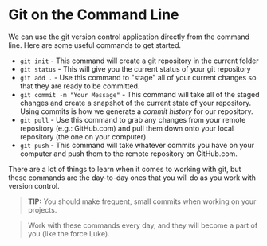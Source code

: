 # Git on the Command Line

We can use the git version control application directly from the command line. Here are some useful commands to get started.

- `git init` - This command will create a git repository in the current folder
- `git status` - This will give you the current status of your git repository
- `git add .` - Use this command to "stage" all of your current changes so that they are ready to be committed.
- `git commit -m "Your Message"` - This command will take all of the staged changes and create a snapshot of the current state of your repository. Using commits is how we generate a *commit history* for our repository.
- `git pull` - Use this command to grab any changes from your remote repository (e.g.: GitHub.com) and pull them down onto your local repository (the one on your computer).
- `git push` - This command will take whatever commits you have on your computer and push them to the remote repository on GitHub.com.

There are a lot of things to learn when it comes to working with git, but these commands are the day-to-day ones that you will do as you work with version control.

> **TIP:** You should make frequent, small commits when working on your projects.

> Work with these commands every day, and they will become a part of you (like the force Luke).
